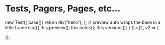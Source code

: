 # Tests, Pagers, Pages, etc...

new Test({
	base(){
		return div("hello");
	},
	// preview auto wraps the base in a little frame
	iso(){
		this.preview();
		this.notes();
		this.versions();
	}
}).v(2, v2 => {
	
});